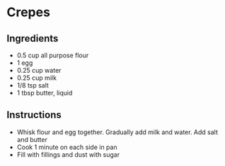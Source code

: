 # Crepes

## Ingredients

- 0.5 cup all purpose flour 
- 1 egg
- 0.25 cup water
- 0.25 cup milk
- 1/8 tsp salt 
- 1 tbsp butter, liquid

## Instructions

- Whisk flour and egg together. Gradually add milk and water. Add salt and butter 
- Cook 1 minute on each side in pan
- Fill with fillings and dust with sugar